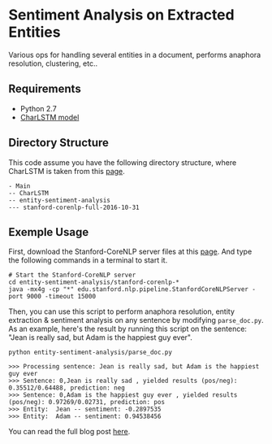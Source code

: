 # Sentiment Analysis on Extracted Entities 
Various ops for handling several entities in a document, performs anaphora resolution, clustering, etc..

## Requirements
- Python 2.7
- [CharLSTM model](https://github.com/charlesashby/CharLSTM/)

## Directory Structure
This code assume you have the following directory structure, where CharLSTM is taken from this [page](https://github.com/charlesashby/CharLSTM/).
```
- Main
-- CharLSTM
-- entity-sentiment-analysis
--- stanford-corenlp-full-2016-10-31
```

## Exemple Usage

First, download the Stanford-CoreNLP server files at this [page](http://nlp.stanford.edu/software/stanford-corenlp-full-2016-10-31.zip). And type the following commands in a terminal to start it.

```
# Start the Stanford-CoreNLP server
cd entity-sentiment-analysis/stanford-corenlp-*
java -mx4g -cp "*" edu.stanford.nlp.pipeline.StanfordCoreNLPServer -port 9000 -timeout 15000
```

Then, you can use this script to perform anaphora resolution, entity extraction & sentiment analysis on any sentence by modifying `parse_doc.py`. As an example, here's the result by running this script on the sentence: "Jean is really sad, but Adam is the happiest guy ever".

```
python entity-sentiment-analysis/parse_doc.py

>>> Processing sentence: Jean is really sad, but Adam is the happiest guy ever
>>> Sentence: 0,Jean is really sad , yielded results (pos/neg): 0.35512/0.64488, prediction: neg
>>> Sentence: 0,Adam is the happiest guy ever , yielded results (pos/neg): 0.97269/0.02731, prediction: pos
>>> Entity:  Jean -- sentiment: -0.2897535
>>> Entity:  Adam -- sentiment: 0.94538456
```

You can read the full blog post [here](https://charlesashby.github.io/2017/06/05/sentiment-analysis-with-char-lstm/).
